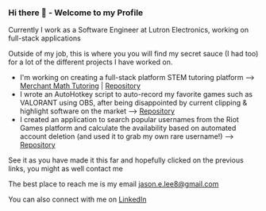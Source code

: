 ### Hi there 👋 - Welcome to my Profile
Currently I work as a Software Engineer at Lutron Electronics, working on full-stack applications

Outside of my job, this is where you you will find my secret sauce (I had too) for a lot of the different projects I have worked on.

* I'm working on creating a full-stack platform STEM tutoring platform --> [Merchant Math Tutoring](https://merchantmathtutor.com) | [Repository](https://github.com/jason-lee88/merchant-math-tutoring)
* I wrote an AutoHotkey script to auto-record my favorite games such as VALORANT using OBS, after being disappointed by current clipping & highlight software on the market --> [Repository](https://github.com/jason-lee88/juice-clips)
* I created an application to search popular usernames from the Riot Games platform and calculate the availability based on automated account deletion (and used it to grab my own rare username!) --> [Repository](https://github.com/jason-lee88/riot-name-finder)

See it as you have made it this far and hopefully clicked on the previous links, you might as well contact me

The best place to reach me is my email jason.e.lee8@gmail.com

You can also connect with me on [LinkedIn](https://www.linkedin.com/in/jasonlee88/)
